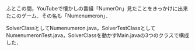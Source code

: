 ふとこの間，YouTubeで懐かしの番組「NumerOn」見たことをきっかけに出来たこのゲーム．その名も「Numenumeron」．

SolverClassとしてNumenumeron.java，SolverTestClassとしてNumenumeronTest.java，SolverClassを動かすMain.javaの3つのクラスで構成した．